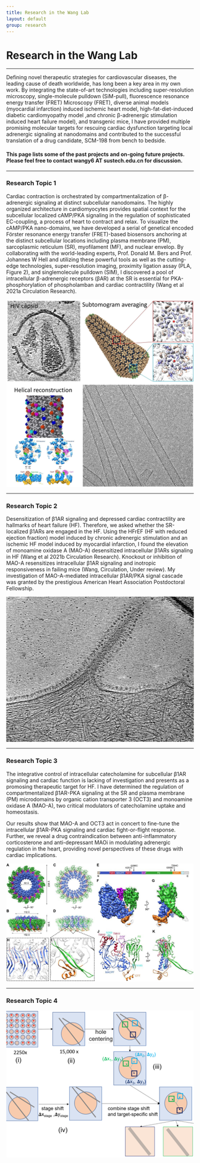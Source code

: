 ```yaml
---
title: Research in the Wang Lab
layout: default
group: research
---
```



<!-- <div class="container"> -->

# Research in the Wang Lab

---
Defining novel therapeutic strategies for cardiovascular diseases, the leading cause of death worldwide, has long been a key area in my own work. By integrating the state-of-art technologies including super-resolution microscopy, single-molecule pulldown (SiM-pull), fluorescence resonance energy transfer (FRET) Microscopy (FRET), diverse animal models (myocardial infarction) induced ischemic heart model, high-fat-diet-induced diabetic cardiomyopathy model ,and chronic β-adrenergic stimulation induced heart failure model), and transgenic
mice, I have provided multiple promising molecular targets for rescuing cardiac dysfunction targeting local adrenergic signaling at nanodomains and contributed to the successful translation of a drug candidate, SCM-198 from bench to bedside. 


#### This page lists some of the past projects and on-going future projects. Please feel free to contact wangy6 AT sustech.edu.cn for discussion.


---

<div class="row">
<div class="col-md-7" style="margin: 0px">

### Research Topic 1

Cardiac contraction is orchestrated by compartmentalization of β-adrenergic signaling at distinct subcellular nanodomains. The highly organized architecture in cardiomyocytes provides spatial context for the subcellular localized cAMP/PKA signaling in the regulation of sophisticated EC-coupling, a process of heart to contract and relax. To visualize the cAMP/PKA nano-domains, we have developed a serial of genetical encoded Förster resonance energy transfer (FRET)-based biosensors anchoring at the distinct subcellular locations including
plasma membrane (PM), sarcoplasmic reticulum (SR), myofilament (MF), and nuclear envelop. By collaborating with the world-leading
experts, Prof. Donald M. Bers and Prof. Johannes W Hell and utilizing these powerful tools as well as the cutting-edge technologies, super-resolution imaging, proximity ligation assay (PLA, Figure 2), and singlemolecule pulldown (SIM), I discovered a pool of
intracellular β-adrenergic receptors (βAR) at the SR is essential for PKA-phosphorylation of phospholamban and cardiac contractility (Wang et al 2021a Circulation Research). 

</div>
<div class="col-md-5 align-self-center"  style="margin: 0px">
<img class="img-fluid" src="/docs/research/hiv.jpg" alt="hiv">
</div>
</div>

---


<div class="row" style="margin: 0px;">

### Research Topic 2
Desensitization of β1AR signaling and depressed cardiac contractility are hallmarks of heart failure (HF). Therefore, we asked whether the SR-localized β1ARs are engaged in the HF. Using the HFrEF (HF with reduced ejection fraction) model induced by chronic adrenergic stimulation and an ischemic HF model induced by myocardial infarction, I found the elevation of monoamine oxidase A (MAO-A) desensitized
intracellular β1ARs signaling in HF (Wang et al 2021b Circulation Research). Knockout or inhibition of MAO-A resensitizes intracellular β1AR signaling and inotropic responsiveness in failing mice (Wang, Circulation, Under review). My investigation of MAO-A-mediated intracellular β1AR/PKA signal cascade was granted by the prestigious
American Heart Association Postdoctoral Fellowship.

</div>
<div class="row">

<div class="col-md-7 order-md-2">


</div>

<div class="col-md-5 order-md-1 align-self-center">



<img class="img-fluid" src="/docs/research/cpis.jpg" alt="cpis">
</div>
</div>

---


<div class="row">


<div class="col-md-6 order-md-1 " style="margin: 0px">

### Research Topic 3


The integrative control of intracellular catecholamine for subcellular β1AR signaling and cardiac function is lacking of investigation and presents as a promosing therapeutic target for HF. I have determined the regulation of compartmentalized β1AR-PKA signaling at the SR and plasma membrane (PM) microdomains by organic cation transporter 3 (OCT3) and monoamine oxidase A (MAO-A), two critical modulators of catecholamine uptake and homeostasis. 

Our results show that MAO-A and OCT3 act in concert to fine-tune the intracellular β1AR-PKA signaling and cardiac fight-or-flight response. Further, we reveal a drug contraindication between anti-inflammatory
corticosterone and anti-depressant MAOi in modulating adrenergic regulation in the heart, providing novel perspectives of these drugs with cardiac implications.

</div>

<div class="col-md-6 order-md-2 align-self-center">

<img class="img-fluid" src="/docs/research/macpf.jpg" alt="macpf">
</div>
</div>

---


### Research Topic 4

<div class="row">
<div class="col-md-7 order-md-2" style="margin-top: 0px;">


</div>

<div class="col-md-5 order-md-1 align-self-center">

<img class="img-fluid" src="/docs/research/method.png" alt="method">
</div>
</div>




